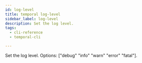 ```yaml
---
id: log-level
title: temporal log-level
sidebar_label: log-level
description: Set the log level.
tags:
  - cli-reference
  - temporal-cli

---
```


Set the log level.
Options: ["debug" "info" "warn" "error" "fatal"].
